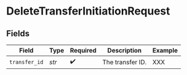 # DeleteTransferInitiationRequest


## Fields

| Field              | Type               | Required           | Description        | Example            |
| ------------------ | ------------------ | ------------------ | ------------------ | ------------------ |
| `transfer_id`      | *str*              | :heavy_check_mark: | The transfer ID.   | XXX                |